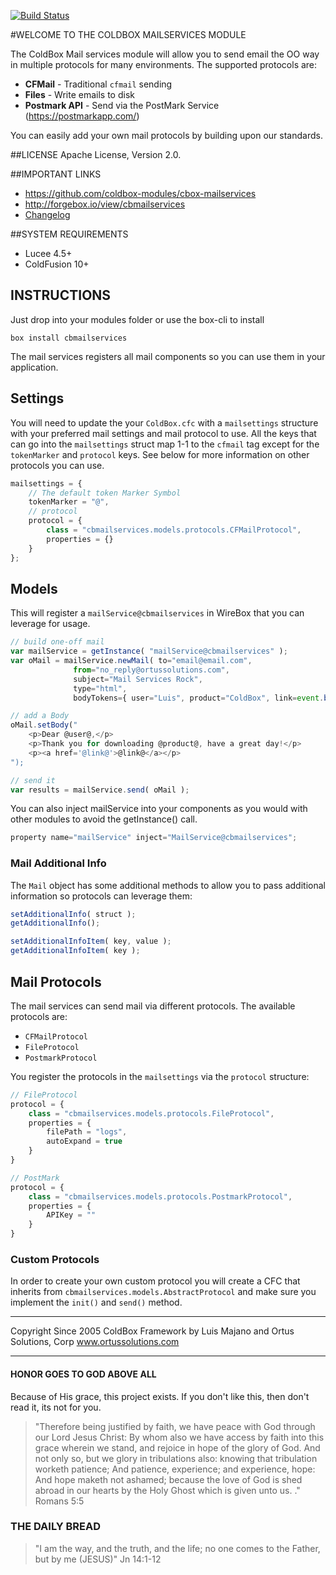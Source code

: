 [![Build Status](https://travis-ci.org/coldbox-modules/cbox-mailservices.svg?branch=development)](https://travis-ci.org/coldbox-modules/cbox-mailservices)

#WELCOME TO THE COLDBOX MAILSERVICES MODULE

The ColdBox Mail services module will allow you to send email the OO way in 
multiple protocols for many environments.  The supported protocols are:

* **CFMail** - Traditional `cfmail` sending
* **Files** - Write emails to disk
* **Postmark API** - Send via the PostMark Service (https://postmarkapp.com/)

You can easily add your own mail protocols by building upon our standards.

##LICENSE
Apache License, Version 2.0.

##IMPORTANT LINKS
- https://github.com/coldbox-modules/cbox-mailservices
- http://forgebox.io/view/cbmailservices
- [Changelog](changelog.md)

##SYSTEM REQUIREMENTS
- Lucee 4.5+
- ColdFusion 10+

## INSTRUCTIONS

Just drop into your modules folder or use the box-cli to install

`box install cbmailservices`

The mail services registers all mail components so you can use them in your application.

## Settings
You will need to update the your `ColdBox.cfc` with a `mailsettings` structure with your preferred mail settings and mail protocol to use.  All the keys that can go into the `mailsettings` struct map 1-1 to the `cfmail` tag except for the `tokenMarker` and `protocol` keys.  See below for more information on other protocols you can use.
 
```js
mailsettings = {
    // The default token Marker Symbol
    tokenMarker = "@",
    // protocol
    protocol = {
        class = "cbmailservices.models.protocols.CFMailProtocol",
        properties = {}
    }
};
```

## Models
This will register a `mailService@cbmailservices` in WireBox that you can leverage for usage.

```js
// build one-off mail
var mailService = getInstance( "mailService@cbmailservices" );
var oMail = mailService.newMail( to="email@email.com",
              from="no_reply@ortussolutions.com",
              subject="Mail Services Rock",
              type="html",
              bodyTokens={ user="Luis", product="ColdBox", link=event.buildLink( 'home' )} );

// add a Body
oMail.setBody("
    <p>Dear @user@,</p>
    <p>Thank you for downloading @product@, have a great day!</p>
    <p><a href='@link@'>@link@</a></p> 
");

// send it
var results = mailService.send( oMail );
```

You can also inject mailService into your components as you would with other modules to avoid the getInstance() call.

```js
property name="mailService" inject="MailService@cbmailservices";
```

### Mail Additional Info

The `Mail` object has some additional methods to allow you to pass additional information so protocols can leverage them:

```js
setAdditionalInfo( struct );
getAdditionalInfo();

setAdditionalInfoItem( key, value );
getAdditionalInfoItem( key );
```

## Mail Protocols

The mail services can send mail via different protocols.  The available protocols are:

* `CFMailProtocol`
* `FileProtocol`
* `PostmarkProtocol`

You register the protocols in the `mailsettings` via the `protocol` structure:

```js
// FileProtocol
protocol = {
    class = "cbmailservices.models.protocols.FileProtocol",
    properties = {
        filePath = "logs",
        autoExpand = true
    }
}

// PostMark
protocol = {
    class = "cbmailservices.models.protocols.PostmarkProtocol",
    properties = {
        APIKey = ""
    }
}
```

### Custom Protocols

In order to create your own custom protocol you will create a CFC that inherits from `cbmailservices.models.AbstractProtocol` and make sure you implement the `init()` and `send()` method.

********************************************************************************
Copyright Since 2005 ColdBox Framework by Luis Majano and Ortus Solutions, Corp
www.ortussolutions.com
********************************************************************************
#### HONOR GOES TO GOD ABOVE ALL
Because of His grace, this project exists. If you don't like this, then don't read it, its not for you.

>"Therefore being justified by faith, we have peace with God through our Lord Jesus Christ:
By whom also we have access by faith into this grace wherein we stand, and rejoice in hope of the glory of God.
And not only so, but we glory in tribulations also: knowing that tribulation worketh patience;
And patience, experience; and experience, hope:
And hope maketh not ashamed; because the love of God is shed abroad in our hearts by the 
Holy Ghost which is given unto us. ." Romans 5:5

### THE DAILY BREAD
 > "I am the way, and the truth, and the life; no one comes to the Father, but by me (JESUS)" Jn 14:1-12
